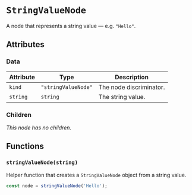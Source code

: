 # `StringValueNode`

A node that represents a string value — e.g. `"Hello"`.

## Attributes

### Data

| Attribute | Type                | Description             |
| --------- | ------------------- | ----------------------- |
| `kind`    | `"stringValueNode"` | The node discriminator. |
| `string`  | `string`            | The string value.       |

### Children

_This node has no children._

## Functions

### `stringValueNode(string)`

Helper function that creates a `StringValueNode` object from a string value.

```ts
const node = stringValueNode('Hello');
```
